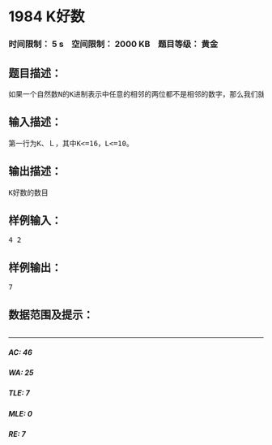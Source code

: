 # 1984 K好数   
### 时间限制： 5 s&nbsp;&nbsp;&nbsp;&nbsp;空间限制： 2000 KB&nbsp;&nbsp;&nbsp;&nbsp;题目等级： 黄金  
## 题目描述：  

<pre>
如果一个自然数N的K进制表示中任意的相邻的两位都不是相邻的数字，那么我们就说这个数是K好数。求L位K进制数中K好数的数目。例如K = 4，L = 2的时候，所有K好数为11、13、20、22、30、31、33 共7个。给定K、L，求L位K好数的数目。
</pre>
  
  
## 输入描述：  

<pre>
第一行为K、Ｌ，其中K<=16，L<=10。
</pre>
  
  
## 输出描述：  

<pre>
K好数的数目
</pre>
  
  
## 样例输入：  

<pre>
4 2
</pre>
  
  
## 样例输出：  

<pre>
7
</pre>
  
  
## 数据范围及提示：  

<pre>
</pre>
  
  
***  

##### AC: 46  
##### WA: 25  
##### TLE: 7  
##### MLE: 0  
##### RE: 7  
